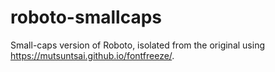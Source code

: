 # roboto-smallcaps
Small-caps version of Roboto, isolated from the original using https://mutsuntsai.github.io/fontfreeze/.
